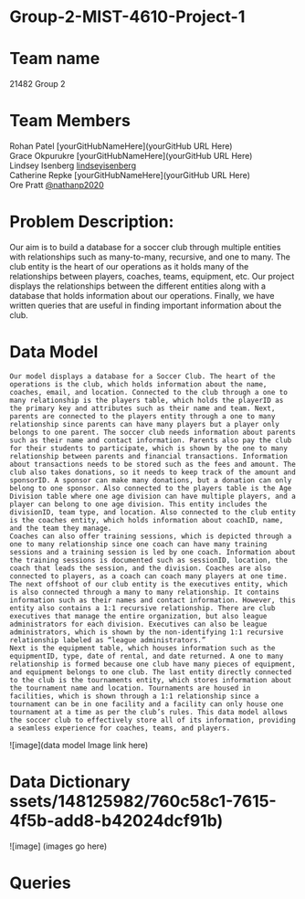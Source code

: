 # Group-2-MIST-4610-Project-1
# Team name 
21482 Group 2
# Team Members 
Rohan Patel [yourGitHubNameHere](yourGitHub URL Here)  <br>
Grace Okpurukre  [yourGitHubNameHere](yourGitHub URL Here) <br>
Lindsey Isenberg [lindseyisenberg](https://github.com/lindseyisenber)  <br>
Catherine Repke  [yourGitHubNameHere](yourGitHub URL Here) <br> 
Ore Pratt [@nathanp2020](https://github.com/nathanp2020) <br> 
# Problem Description:
 Our aim is to build a database for a soccer club through multiple entities with relationships such as many-to-many, recursive, and one to many. The club entity is the heart of our operations as it holds many of the relationships between players, coaches, teams, equipment, etc. Our project displays the relationships between the different entities along with a database that holds information about our operations. Finally, we have written queries that are useful in finding important information about the club.

# Data Model 

    Our model displays a database for a Soccer Club. The heart of the operations is the club, which holds information about the name, coaches, email, and location. Connected to the club through a one to many relationship is the players table, which holds the playerID as the primary key and attributes such as their name and team. Next, parents are connected to the players entity through a one to many relationship since parents can have many players but a player only belongs to one parent. The soccer club needs information about parents such as their name and contact information. Parents also pay the club for their students to participate, which is shown by the one to many relationship between parents and financial transactions. Information about transactions needs to be stored such as the fees and amount. The club also takes donations, so it needs to keep track of the amount and sponsorID. A sponsor can make many donations, but a donation can only belong to one sponsor. Also connected to the players table is the Age Division table where one age division can have multiple players, and a player can belong to one age division. This entity includes the divisionID, team type, and location. Also connected to the club entity is the coaches entity, which holds information about coachID, name, and the team they manage. 
    Coaches can also offer training sessions, which is depicted through a one to many relationship since one coach can have many training sessions and a training session is led by one coach. Information about the training sessions is documented such as sessionID, location, the coach that leads the session, and the division. Coaches are also connected to players, as a coach can coach many players at one time. The next offshoot of our club entity is the executives entity, which is also connected through a many to many relationship. It contains information such as their names and contact information. However, this entity also contains a 1:1 recursive relationship. There are club executives that manage the entire organization, but also league administrators for each division. Executives can also be league administrators, which is shown by the non-identifying 1:1 recursive relationship labeled as “league administrators.” 
    Next is the equipment table, which houses information such as the equipmentID, type, date of rental, and date returned. A one to many relationship is formed because one club have many pieces of equipment, and equipment belongs to one club. The last entity directly connected to the club is the tournaments entity, which stores information about the tournament name and location. Tournaments are housed in facilities, which is shown through a 1:1 relationship since a tournament can be in one facility and a facility can only house one tournament at a time as per the club’s rules. This data model allows the soccer club to effectively store all of its information, providing a seamless experience for coaches, teams, and players. 


![image](data model Image link here)

# Data Dictionary ssets/148125982/760c58c1-7615-4f5b-add8-b42024dcf91b)
![image] 
(images go here)
# Queries 











